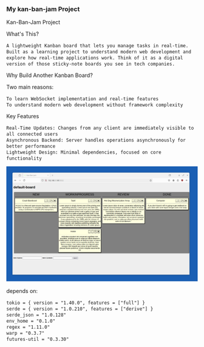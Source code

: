### My kan-ban-jam Project

Kan-Ban-Jam Project

What's This?

    A lightweight Kanban board that lets you manage tasks in real-time. Built as a learning project to understand modern web development and explore how real-time applications work. Think of it as a digital version of those sticky-note boards you see in tech companies.

Why Build Another Kanban Board?

Two main reasons:

    To learn WebSocket implementation and real-time features
    To understand modern web development without framework complexity

Key Features

    Real-Time Updates: Changes from any client are immediately visible to all connected users
    Asynchronous Backend: Server handles operations asynchronously for better performance
    Lightweight Design: Minimal dependencies, focused on core functionality

![kan-ban-jam](/screenshot.png?raw=true "kan-ban-jam")

depends on:
```
tokio = { version = "1.40.0", features = ["full"] }
serde = { version = "1.0.210", features = ["derive"] }
serde_json = "1.0.128"
env_home = "0.1.0"
regex = "1.11.0"
warp = "0.3.7"
futures-util = "0.3.30"
```
